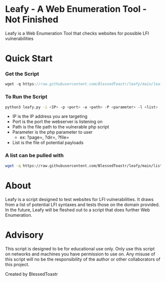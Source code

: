 # Leafy - A Web Enumeration Tool - Not Finished

Leafy is a Web Enumeration Tool that checks websites for possible LFI vulnerabilities

# Quick Start

### Get the Script

```jsx
wget -q https://raw.githubusercontent.com/BlessedToastr/leafy/main/leafy.py
```

### To Run the Script

```bash
python3 leafy.py -i <IP> -p <port> -a <path> -P <parameter> -l <list>
```

- IP is the IP address you are targeting
- Port is the port the webserver is listening on
- Path is the file path to the vulnerable php script
- Parameter is the php parameter to user
  - ex: ?page=, ?dir=, ?file=
- List is the file of potential payloads

### A list can be pulled with

```bash
wget -q https://raw.githubusercontent.com/BlessedToastr/leafy/main/list
```

# About

Leafy is a script designed to test websites for LFI vulnerabilities. It draws from a list of potential LFI syntaxes and tests those on the domain provided. In the future, Leafy will be fleshed out to a script that does further Web Enumeration.

# Advisory

This script is designed to be for educational use only. Only use this script on networks and machines you have permission to use on. Any misuse of this script will no be the responsibility of the author or other collaborators of this project. 

Created by BlessedToastr
